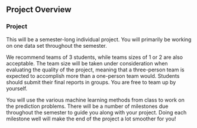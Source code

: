 ## Project Overview
### Project
This will be a semester-long individual project. You will primarily be working on one data set throughout the semester.

We recommend teams of 3 students, while teams sizes of 1 or 2 are also acceptable. The team size will be taken under consideration when evaluating the quality of the project, meaning that a three-person team is expected to accomplish more than a one-person team would. Students should submit their final reports in groups. You are free to team up by yourself.

You will use the various machine learning methods from class to work on the prediction problems. There will be a number of milestones due throughout the semester to guide you along with your project. Doing each milestone well will make the end of the project a lot smoother for you!
